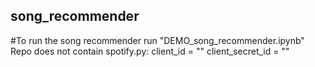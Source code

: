 ## song_recommender
#To run the song recommender run "DEMO_song_recommender.ipynb"
Repo does not contain spotify.py:
client_id = ""
client_secret_id = ""
